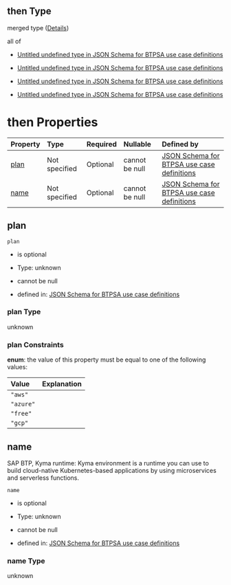 ## then Type

merged type ([Details](btpsa-usecase-properties-services-items-allof-3-then-allof-1-then.md))

all of

*   [Untitled undefined type in JSON Schema for BTPSA use case definitions](btpsa-usecase-properties-services-items-allof-3-then-allof-1-then-allof-0.md "check type definition")

*   [Untitled undefined type in JSON Schema for BTPSA use case definitions](btpsa-usecase-properties-services-items-allof-3-then-allof-1-then-allof-1.md "check type definition")

*   [Untitled undefined type in JSON Schema for BTPSA use case definitions](btpsa-usecase-properties-services-items-allof-3-then-allof-1-then-allof-2.md "check type definition")

*   [Untitled undefined type in JSON Schema for BTPSA use case definitions](btpsa-usecase-properties-services-items-allof-3-then-allof-1-then-allof-3.md "check type definition")

# then Properties

| Property      | Type          | Required | Nullable       | Defined by                                                                                                                                                                                                          |
| :------------ | :------------ | :------- | :------------- | :------------------------------------------------------------------------------------------------------------------------------------------------------------------------------------------------------------------ |
| [plan](#plan) | Not specified | Optional | cannot be null | [JSON Schema for BTPSA use case definitions](btpsa-usecase-properties-services-items-allof-3-then-allof-1-then-properties-plan.md "undefined#/properties/services/items/allOf/3/then/allOf/1/then/properties/plan") |
| [name](#name) | Not specified | Optional | cannot be null | [JSON Schema for BTPSA use case definitions](btpsa-usecase-properties-services-items-allof-3-then-allof-1-then-properties-name.md "undefined#/properties/services/items/allOf/3/then/allOf/1/then/properties/name") |

## plan



`plan`

*   is optional

*   Type: unknown

*   cannot be null

*   defined in: [JSON Schema for BTPSA use case definitions](btpsa-usecase-properties-services-items-allof-3-then-allof-1-then-properties-plan.md "undefined#/properties/services/items/allOf/3/then/allOf/1/then/properties/plan")

### plan Type

unknown

### plan Constraints

**enum**: the value of this property must be equal to one of the following values:

| Value     | Explanation |
| :-------- | :---------- |
| `"aws"`   |             |
| `"azure"` |             |
| `"free"`  |             |
| `"gcp"`   |             |

## name

SAP BTP, Kyma runtime: Kyma environment is a runtime you can use to build cloud-native Kubernetes-based applications by using microservices and serverless functions.

`name`

*   is optional

*   Type: unknown

*   cannot be null

*   defined in: [JSON Schema for BTPSA use case definitions](btpsa-usecase-properties-services-items-allof-3-then-allof-1-then-properties-name.md "undefined#/properties/services/items/allOf/3/then/allOf/1/then/properties/name")

### name Type

unknown
